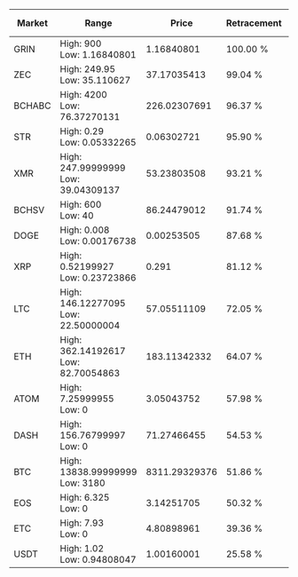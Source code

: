 | Market | Range | Price| Retracement | Doubles to 50% |
| --- | --- | --- | --- | --- |
| GRIN | High: 900<br />Low: 1.16840801 | 1.16840801 | 100.00 % | 385.64 |
| ZEC | High: 249.95<br />Low: 35.110627 | 37.17035413 | 99.04 % | 3.83 |
| BCHABC | High: 4200<br />Low: 76.37270131 | 226.02307691 | 96.37 % | 9.46 |
| STR | High: 0.29<br />Low: 0.05332265 | 0.06302721 | 95.90 % | 2.72 |
| XMR | High: 247.99999999<br />Low: 39.04309137 | 53.23803508 | 93.21 % | 2.70 |
| BCHSV | High: 600<br />Low: 40 | 86.24479012 | 91.74 % | 3.71 |
| DOGE | High: 0.008<br />Low: 0.00176738 | 0.00253505 | 87.68 % | 1.93 |
| XRP | High: 0.52199927<br />Low: 0.23723866 | 0.291 | 81.12 % | 1.30 |
| LTC | High: 146.12277095<br />Low: 22.50000004 | 57.05511109 | 72.05 % | 1.48 |
| ETH | High: 362.14192617<br />Low: 82.70054863 | 183.11342332 | 64.07 % | 1.21 |
| ATOM | High: 7.25999955<br />Low: 0 | 3.05043752 | 57.98 % | 1.19 |
| DASH | High: 156.76799997<br />Low: 0 | 71.27466455 | 54.53 % | 1.10 |
| BTC | High: 13838.99999999<br />Low: 3180 | 8311.29329376 | 51.86 % | 1.02 |
| EOS | High: 6.325<br />Low: 0 | 3.14251705 | 50.32 % | 1.01 |
| ETC | High: 7.93<br />Low: 0 | 4.80898961 | 39.36 % | 0.00 |
| USDT | High: 1.02<br />Low: 0.94808047 | 1.00160001 | 25.58 % | 0.00 |
